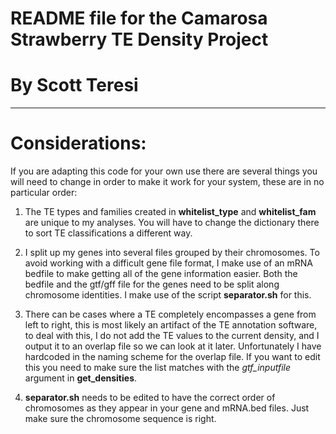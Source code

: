 # README file for the Camarosa Strawberry TE Density Project
# By Scott Teresi
---

# Considerations:

If you are adapting this code for your own use there are several things you will need to change in order to make it work for your system, these are in no particular order:

1. The TE types and families created in **whitelist\_type** and **whitelist\_fam** are unique to my analyses. You will have to change the dictionary there to sort TE classifications a different way.

2. I split up my genes into several files grouped by their chromosomes. To avoid working with a difficult gene file format, I make use of an mRNA bedfile to make getting all of the gene information easier. Both the bedfile and the gtf/gff file for the genes need to be split along chromosome identities. I make use of the script **separator.sh** for this.

3. There can be cases where a TE completely encompasses a gene from left to right, this is most likely an artifact of the TE annotation software, to deal with this, I do not add the TE values to the current density, and I output it to an overlap file so we can look at it later. Unfortunately I have hardcoded in the naming scheme for the overlap file. If you want to edit this you need to make sure the list matches with the *gtf\_inputfile* argument in **get\_densities**.

4. **separator.sh** needs to be edited to have the correct order of chromosomes as they appear in your gene and mRNA.bed files. Just make sure the chromosome sequence is right.

